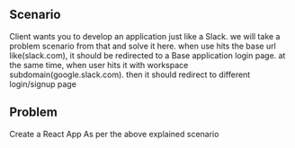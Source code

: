 ## Scenario

Client wants you to develop an application just like a Slack. we will take a problem scenario from that and solve it here. when use hits the base url like(slack.com), it should be redirected to a Base application login page. at the same time, when user hits it with workspace subdomain(google.slack.com). then it should redirect to different login/signup page

## Problem

Create a React App As per the above explained scenario